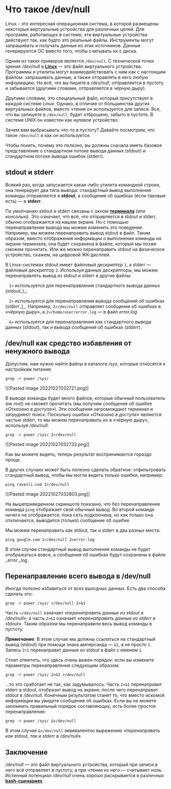 # Что такое /dev/null

Linux - это интересная операционная система, в которой размещены некоторые виртуальные устройства для различных целей. Для программ, работающих в системе, эти виртуальные устройства действуют так, как будто это реальные файлы. Инструменты могут запрашивать и получать данные из этих источников. Данные генерируются ОС вместо того, чтобы считывать их с диска.

Одним из таких примеров является `/dev/null`. С технической точки зрения _/dev/null_ в [**Linux**](https://ravesli.com/chto-takoe-linux-ego-struktura-i-preimushhestva/ "Что такое Linux? История создания Linux") — это файл виртуального устройства. Программы и утилиты могут взаимодействовать с ним как с настоящим файлом: запрашивать данные, а также отправлять в него любую информацию. Но всё, что вы пишете в _/dev/null_, отправляется в пустоту и забывается (другими словами, отправляется в _чёрную дыру_). 

Другими словами,  это специальный файл, который присутствует в каждой системе Linux. Однако, в отличие от большинства других виртуальных файлов, вместо чтения он используется для записи. Все, что вы запишете в `/dev/null`, будет отброшено, забыто в пустоте. В системе UNIX он известен как нулевое устройство.

Зачем вам выбрасывать что-то в пустоту? Давайте посмотрим, что такое `/dev/null` и как он используется.

Чтобы понять, почему это полезно, вы должны сначала иметь базовое представление о стандартном потоке вывода данных (stdout) и стандартном потоке вывода ошибок (stderr). 

## stdout и stderr

Всякий раз, когда запускается какая-либо утилита командной строки, она генерирует два типа вывода: стандартный вывод выполнения команды отправляется в **stdout**, а сообщения об ошибках (если таковые есть) — в **stderr**.

По умолчанию stdout и stderr связаны с окном [**терминала**](https://ravesli.com/bash-v-linux/#toc-0) (или консолью). Это означает, что всё, что отправляется в stdout и stderr, обычно отображается на нашем экране. Но с помощью перенаправления вывода мы можем изменить это поведение. Например, мы можем перенаправить вывод stdout в файл. Таким образом, вместо отображения информации о выполнении команды на экране терминала, она будет сохранена в файле, который мы позже сможем прочитать. Или же можно перенаправить stdout на физическое устройство, скажем, на цифровой ЖК-дисплей.

В Linux-системах stdout имеет файловый дескриптор `1`, а stderr — файловый дескриптор `2`. Используя данные дескрипторы, мы можем перенаправлять вывод из stdout и stderr в другие файлы:

   `1>` используется для перенаправления стандартного вывода данных (_stdout__)_;

   `2>` используется для перенаправления вывода сообщений об ошибках (_stderr__)_. Например, `2>/dev/null` отправляет сообщения об ошибках в «чёрную дыру», а `2>/home/user/error.log` — в файл _error.log_.

   `&>` используется для перенаправления как стандартного вывода данных (_stdout_), так и вывода сообщений об ошибках (_stderr_).

## /dev/null как средство избавления от ненужного вывода

Допустим, нам нужно найти файлы в каталоге _/sys_, которые относятся к настройкам питания:

`grep -r power /sys/`

![[Pasted image 20221027032721.png]]

В выводе команды будет много файлов, которые обычный пользователь (не _root_) не сможет прочитать (мы получим сообщение об ошибке _«Отказано в доступе»_). Эти сообщения загромождают терминал и затрудняют поиск. Поскольку ошибки _«Отказано в доступе»_ являются частью stderr, то мы можем перенаправить их в «чёрную дыру», используя _/dev/null_:

`grep -r power /sys/ 2>/dev/null`

![[Pasted image 20221027032733.png]]

Как вы можете видеть, теперь результат воспринимается гораздо проще.

В других случаях может быть полезно сделать обратное: отфильтровать стандартный вывод, чтобы мы могли видеть только ошибки, например:

`ping ravesli.com 1>/dev/null`

![[Pasted image 20221027032803.png]]

На вышеприведенном скриншоте показано, что без перенаправления команда `ping` отображает свой обычный вывод. Во второй команде ничего не отображается, пока сеть подключена, но как только она отключается, выводится (только) сообщение об ошибке.

Мы можем перенаправить как stdout, так и stderr в два разных места:

`ping google.com 1>/dev/null 2>error.log`

В этом случае стандартный вывод выполнения команды не будет отображаться вовсе, а сообщения об ошибках будут сохранены в файле _error.__log_.  

## Перенаправление всего вывода в /dev/null

Иногда полезно избавиться от всех выходных данных. Есть два способа сделать это:

`grep -r power /sys/ >/dev/null 2>&1`

Часть `>/dev/null` означает _«перенаправить данные из stdout в /dev/null»_, а часть `2>&1` означает _«перенаправить данные из stderr в stdout»_. Таким образом мы перенаправили весь вывод команды в пустоту.

**_Примечание_**: В этом случае мы должны ссылаться на стандартный вывод (stdout) при помощи знака амперсанда — `&1`, а не просто `1`. Запись `2>1` перенаправит данные из stdout в файл с именем `1`.

Стоит отметить, что здесь очень важен порядок: если вы измените параметры перенаправления следующим образом:

`grep -r power /sys/ 2>&1 >/dev/null`

…то это сработает не так, как задумывалось. Часть `2>&1` перенаправит stderr в stdout, отобразит вывод на экране, после чего перенаправит stdout в _/dev/null_. Конечным результатом станет то, что вместо искомой информации вы увидите сообщения об ошибках. Если вы не можете запомнить правильный порядок составляющих, есть более простое перенаправление:

`grep -r power /sys/ &>/dev/null`

В этом случае `&>/dev/null` эквивалентно выражению _«перенаправить как stdout, так и stderr в /dev/null»_.


## Заключение

_/dev/null_ — это файл виртуального устройства, который при записи в него всё отправляет в пустоту, а при чтении из него — считывает ноль. Истинный потенциал _/dev/null_ очень хорошо раскрывается в различных [**bash-сценариях**](https://ravesli.com/bash-v-linux/ "Что такое bash в Linux? Гайд по созданию bash-скриптов").